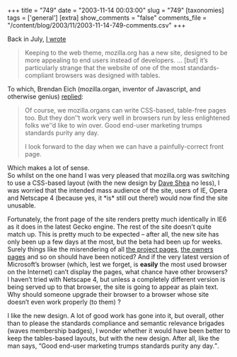 +++
title = "749"
date = "2003-11-14 00:03:00"
slug = "749"
[taxonomies]
tags = ['general']
[extra]
show_comments = "false"
comments_file = "/content/blog/2003/11/2003-11-14-749-comments.csv"
+++

Back in July, [I wrote](http://pipthepixie.tripod.com/blog/archive/2003_07_13_blog.html#105845619879555796)

> Keeping to the web theme, mozilla.org has a new site, designed to be more appealing to end users instead of developers. … \[but\] it’s particularly strange that the website of one of the most standards-compliant browsers was designed with tables.

To which, Brendan Eich (mozilla.organ, inventor of Javascript, and otherwise genius) [replied](http://www.klinkfamily.com/BlogOut/BlogOut.asp?fgdark=&fglite=&bgdark=&bglite=&BlogID=3520041&Width=280&Height400&l337=No&BlogEntryID=105845619879555790):

> Of course, we mozilla.organs can write CSS-based, table-free pages too. But they don’‘t work very well in browsers run by less enlightened folks we’‘d like to win over. Good end-user marketing trumps standards purity any day.
> 
> I look forward to the day when we can have a painfully-correct front page.

Which makes a lot of sense.  
So whilst on the one hand I was very pleased that mozilla.org was switching to use a CSS-based layout (with the new design by [Dave Shea](http://www.mezzoblue.com) no less), I was worried that the intended mass audience of the site, users of IE, Opera and Netscape 4 (because yes, it \*is\* still out there!) would now find the site unusable.

Fortunately, the front page of the site renders pretty much identically in IE6 as it does in the latest Gecko engine. The rest of the site doesn’t quite match up. This is pretty much to be expected – after all, the new site has only been up a few days at the most, but the beta had been up for weeks. Surely things like the misrendering of all [the project pages](http://www.mozilla.org/projects/), [the owners pages](http://www.mozilla.org/owners.html) and so on should have been noticed? And if the very latest version of Microsoft’s browser (which, lest we forget, is **easily** the most used browser on the Internet) can’t display the pages, what chance have other browsers? I haven’t tried with Netscape 4, but unless a completely different version is being served up to that browser, the site is going to appear as plain text. Why should someone upgrade their browser to a browser whose site doesn’t even work properly (to them) ?

I like the new design. A lot of good work has gone into it, but overall, other than to please the standards compliance and semantic relevance brigades (waves membership badges), I wonder whether it would have been better to keep the tables-based layouts, but with the new design. After all, like the man says, <q>Good end-user marketing trumps standards purity any day.</q>.
